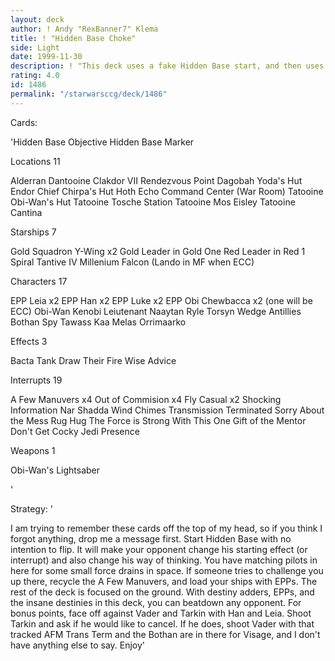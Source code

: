 ```yaml
---
layout: deck
author: ! Andy "RexBanner7" Klema
title: ! "Hidden Base Choke"
side: Light
date: 1999-11-30
description: ! "This deck uses a fake Hidden Base start, and then uses very high recycling destinies to kill your opponent with massive battle destiny."
rating: 4.0
id: 1486
permalink: "/starwarsccg/deck/1486"
---
```

Cards: 

'Hidden Base Objective
Hidden Base Marker

Locations 11

Alderran
Dantooine
Clakdor VII
Rendezvous Point
Dagobah Yoda's Hut
Endor Chief Chirpa's Hut
Hoth Echo Command Center (War Room)
Tatooine Obi-Wan's Hut
Tatooine Tosche Station
Tatooine Mos Eisley
Tatooine Cantina

Starships 7

Gold Squadron Y-Wing x2
Gold Leader in Gold One
Red Leader in Red 1
Spiral
Tantive IV
Millenium Falcon (Lando in MF when ECC)

Characters 17

EPP Leia x2
EPP Han x2
EPP Luke x2
EPP Obi
Chewbacca x2 (one will be ECC)
Obi-Wan Kenobi
Leiutenant Naaytan
Ryle Torsyn
Wedge Antillies
Bothan Spy
Tawass Kaa
Melas
Orrimaarko

Effects 3

Bacta Tank
Draw Their Fire
Wise Advice

Interrupts 19

A Few Manuvers x4
Out of Commision x4
Fly Casual x2
Shocking Information
Nar Shadda Wind Chimes
Transmission Terminated
Sorry About the Mess
Rug Hug
The Force is Strong With This One
Gift of the Mentor
Don't Get Cocky
Jedi Presence

Weapons 1

Obi-Wan's Lightsaber


'

Strategy: '

I am trying to remember these cards off the top of my head, so if you think I forgot anything, drop me a message first. Start Hidden Base with no intention to flip. It will make your opponent change his starting effect (or interrupt) and also change his way of thinking. You have matching pilots in here for some small force drains in space. If someone tries to challenge you up there, recycle the A Few Manuvers, and load your ships with EPPs. The rest of the deck is focused on the ground. With destiny adders, EPPs, and the insane destinies in this deck, you can beatdown any opponent. For bonus points, face off against Vader and Tarkin with Han and Leia. Shoot Tarkin and ask if he would like to cancel. If he does, shoot Vader with that tracked AFM Trans Term and the Bothan are in there for Visage, and I don't have anything else to say. Enjoy'
